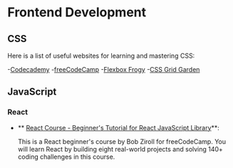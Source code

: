 # Frontend Development

## CSS

Here is a list of useful websites for learning and mastering CSS:

-[Codecademy](https://www.codecademy.com/learn/learn-css) -[freeCodeCamp](https://www.freecodecamp.org/learn/) -[Flexbox Frogy](https://flexboxfroggy.com/) -[CSS Grid Garden](https://cssgridgarden.com/)

## JavaScript

### React

- ** [React Course - Beginner's Tutorial for React JavaScript Library](https://www.youtube.com/watch?v=bMknfKXIFA8&t=853s)**:

  This is a React beginner's course by Bob Ziroll for freeCodeCamp. You will learn React by building eight real-world projects and solving 140+ coding challenges in this course.
